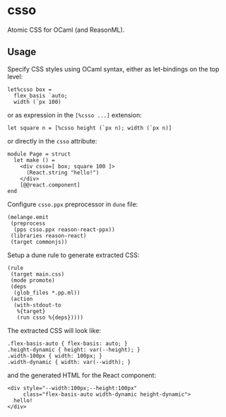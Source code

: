 # csso

Atomic CSS for OCaml (and ReasonML).

## Usage

Specify CSS styles using OCaml syntax, either as let-bindings on the top level:
```
let%csso box =
  flex_basis `auto;
  width (`px 100)
```

or as expression in the `[%csso ...]` extension:
```
let square n = [%csso height (`px n); width (`px n)]
```

or directly in the `csso` attribute:
```
module Page = struct
  let make () =
    <div csso=[ box; square 100 ]>
      (React.string "hello!")
    </div>
    [@@react.component]
end
```

Configure `csso.ppx` preprocessor in `dune` file:
```
(melange.emit
 (preprocess
  (pps csso.ppx reason-react-ppx))
 (libraries reason-react)
 (target commonjs))
```

Setup a dune rule to generate extracted CSS:
```
(rule
 (target main.css)
 (mode promote)
 (deps
  (glob_files *.pp.ml))
 (action
  (with-stdout-to
   %{target}
   (run csso %{deps}))))
```

The extracted CSS will look like:
```
.flex-basis-auto { flex-basis: auto; }
.height-dynamic { height: var(--height); }
.width-100px { width: 100px; }
.width-dynamic { width: var(--width); }
```

and the generated HTML for the React component:
```
<div style="--width:100px;--height:100px"
     class="flex-basis-auto width-dynamic height-dynamic">
  hello!
</div>
```
